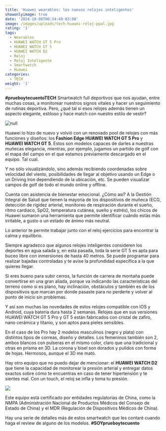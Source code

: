 ```yaml
---
title: 'Huawei wearables: los nuevos relojes inteligentes'
showonlyimage: true
date: '2024-10-08T00:34:49-03:00'
image: /images/uploads/tech-huawei-reloj-ppal.jpg
rating: '1'
tags:
  - Wearables
  - HUAWEI WATCH GT 5 Pro
  - HUAWEI WATCH GT 5
  - HUAWEI WATCH D2
  - Reloj
  - Reloj Inteligente
  - Smartwatch
  - Huawei
categories:
  - TECH
weight: '1'
---
```

**\#prueboytecuentoTECH** Smartwatch full deportivos que nos ayudan, entre muchas cosas, a monitorear nuestros signos vitales y hacer un seguimiento de rutinas deportiva. Pero, ¿qué tal si esos relojes además tienen un aspecto elegante, estiloso y hace match con nuestro estilo de vestir? 

<!--more-->

![null](/images/uploads/tech-huawei-reloj-ppal.jpg)

Huawei lo hizo de nuevo y volvió con un renovado pool de relojes con más funciones y diseños: los **Fashion Edge HUAWEI WATCH GT 5 Pro** y **HUAWEI WATCH GT 5**. Estos son modelos capaces de darles a nuestras muñecas elegancia, mientras, por ejemplo, jugamos un partido de golf con el mapa del campo en el que estamos previamente descargado en el equipo. Tal cual.

Y no sólo visualizándolo, sino además recibiendo coordenadas sobre velocidad del viento, posibilidades de llegar al objetivo usando un Edge o un Driving Iron dependiendo de la ubicación, etc. Se pueden visualizar campos de golf de todo el mundo online y offline. 

Cuenta con asistencia de bienestar emocional. ¿Cómo así? A la Gestión Integral de Salud que tienen la mayoría de los dispositivos de muñeca (ECG, detección de rigidez arterial, monitoreo de respiración durante el sueño, ritmo cardiaco, SpO2, temperatura cutánea, sueño y estrés), los chicos de Huawei sumaron una herramienta que permite identificar cuándo estás más irritable, a gusto o un estado de ánimo más neutral.

Lo anterior te permite trabajar junto con el reloj ejercicios para encontrar la calma y equilibrio.

Siempre agradezco que algunos relojes inteligentes consideren los deportes en agua salada y, en esta pasada, toda la serie GT 5 es apta para buceo libre con inmersiones de hasta 40 metros. Se puede programar para realizar bajadas controladas y te avise la profundidad específica a la que quieres llegar.

Si eres bueno para subir cerros, la función de carrera de montaña puede convertirse en una gran aliada, porque va indicando las características del terreno como si es plano, hay inclinación, obstáculos y también es de los dispositivos que marcan por donde pasaste para no perderte y volver al punto de inicio sin problemas.

Y así son muchas las novedades de estos relojes compatible con IOS y Android, cuya batería dura hasta 2 semanas. Relojes que en sus versiones HUAWEI WATCH GT 5 Pro y GT 5 están fabricados con cristal de zafiro, nano cerámica y titanio, y son aptos para pieles sensibles.

En el caso de los Pro hay 2 modelos masculinos (negro y plata) con distintos tipos de correas, diseño y detalles. Los femeninos también son 2, ambos blancos con pulseras en el mismo color, claro que una tradicional y otras en prisma en 3D. La corona y bisel son dorados y pulidos con forma de hojas. Hermosos, aunque el 3D me mató.

Hay otro equipo que no puedo dejar de mencionar: el **HUAWEI WATCH D2** que tiene la capacidad de monitorear la presión arterial y entregar datos exactos sobre cómo te encuentras en caso de tener hipertensión y te sientes mal. Con un touch, el reloj se infla y toma tu presión. 

![](/images/uploads/tech-huawei-presio-n.jpg)

Este equipo está certificado por entidades regulatorias de China, como la NMPA (Administración Nacional de Productos Médicos del Consejo de Estado de China) y el MDR (Regulación de Dispositivos Médicos de China). 

Hay una serie de detalles más de estos smartwatch que les contaré cuando haga el review de alguno de los modelos. **\#SOYprueboytecuento**
